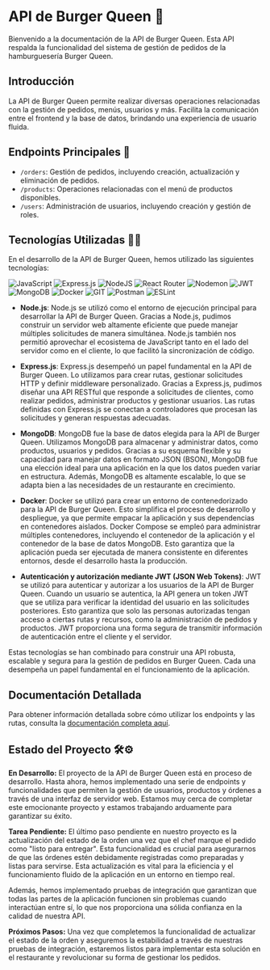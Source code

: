 # API de Burger Queen 🍔

Bienvenido a la documentación de la API de Burger Queen. Esta API respalda la funcionalidad del sistema de gestión de pedidos de la hamburguesería Burger Queen.

## Introducción 

La API de Burger Queen permite realizar diversas operaciones relacionadas con la gestión de pedidos, menús, usuarios y más. Facilita la comunicación entre el frontend y la base de datos, brindando una experiencia de usuario fluida.

## Endpoints Principales 🎯

- `/orders`: Gestión de pedidos, incluyendo creación, actualización y eliminación de pedidos.
- `/products`: Operaciones relacionadas con el menú de productos disponibles.
- `/users`: Administración de usuarios, incluyendo creación y gestión de roles.

## Tecnologías Utilizadas 👩‍💻

En el desarrollo de la API de Burger Queen, hemos utilizado las siguientes tecnologías:

 ![JavaScript](https://img.shields.io/badge/javascript-%23323330.svg?style=plastic&logo=javascript&logoColor=%23F7DF1E)  ![Express.js](https://img.shields.io/badge/express.js-%23404d59.svg?style=plastic&logo=express&logoColor=%2361DAFB) ![NodeJS](https://img.shields.io/badge/node.js-6DA55F?style=plastic&logo=node.js&logoColor=white) ![React Router](https://img.shields.io/badge/React_Router-CA4245?style=plastic&logo=react-router&logoColor=white)  ![Nodemon](https://img.shields.io/badge/NODEMON-%23323330.svg?style=plastic&logo=nodemon&logoColor=%BBDEAD) ![JWT](https://img.shields.io/badge/JWT-black?style=plastic&logo=JSON%20web%20tokens)  ![MongoDB](https://img.shields.io/badge/MongoDB-%234ea94b.svg?style=plastic&logo=mongodb&logoColor=white)  ![Docker](https://img.shields.io/badge/docker-%230db7ed.svg?style=plastic&logo=docker&logoColor=white) ![GIT](https://img.shields.io/badge/Git-fc6d26?style=plastic&logo=git&logoColor=white) ![Postman](https://img.shields.io/badge/Postman-FF6C37?style=plastic&logo=postman&logoColor=white) ![ESLint](https://img.shields.io/badge/ESLint-4B3263?style=plastic&logo=eslint&logoColor=white)



- **Node.js**:
  Node.js se utilizó como el entorno de ejecución principal para desarrollar la API de Burger Queen. Gracias a Node.js, pudimos construir un servidor web altamente eficiente que puede manejar múltiples solicitudes de manera simultánea. Node.js también nos permitió aprovechar el ecosistema de JavaScript tanto en el lado del servidor como en el cliente, lo que facilitó la sincronización de código.

- **Express.js**:
  Express.js desempeñó un papel fundamental en la API de Burger Queen. Lo utilizamos para crear rutas, gestionar solicitudes HTTP y definir middleware personalizado. Gracias a Express.js, pudimos diseñar una API RESTful que responde a solicitudes de clientes, como realizar pedidos, administrar productos y gestionar usuarios. Las rutas definidas con Express.js se conectan a controladores que procesan las solicitudes y generan respuestas adecuadas.

- **MongoDB**:
  MongoDB fue la base de datos elegida para la API de Burger Queen. Utilizamos MongoDB para almacenar y administrar datos, como productos, usuarios y pedidos. Gracias a su esquema flexible y su capacidad para manejar datos en formato JSON (BSON), MongoDB fue una elección ideal para una aplicación en la que los datos pueden variar en estructura. Además, MongoDB es altamente escalable, lo que se adapta bien a las necesidades de un restaurante en crecimiento.

- **Docker**:
  Docker se utilizó para crear un entorno de contenedorizado para la API de Burger Queen. Esto simplifica el proceso de desarrollo y despliegue, ya que permite empacar la aplicación y sus dependencias en contenedores aislados. Docker Compose se empleó para administrar múltiples contenedores, incluyendo el contenedor de la aplicación y el contenedor de la base de datos MongoDB. Esto garantiza que la aplicación pueda ser ejecutada de manera consistente en diferentes entornos, desde el desarrollo hasta la producción.

- **Autenticación y autorización mediante JWT (JSON Web Tokens)**:
  JWT se utilizó para autenticar y autorizar a los usuarios de la API de Burger Queen. Cuando un usuario se autentica, la API genera un token JWT que se utiliza para verificar la identidad del usuario en las solicitudes posteriores. Esto garantiza que solo las personas autorizadas tengan acceso a ciertas rutas y recursos, como la administración de pedidos y productos. JWT proporciona una forma segura de transmitir información de autenticación entre el cliente y el servidor.

Estas tecnologías se han combinado para construir una API robusta, escalable y segura para la gestión de pedidos en Burger Queen. Cada una desempeña un papel fundamental en el funcionamiento de la aplicación.

## Documentación Detallada

Para obtener información detallada sobre cómo utilizar los endpoints y las rutas, consulta la [documentación completa aquí](https://app.swaggerhub.com/apis-docs/ssinuco/BurgerQueenAPI/2.0.0).

## Estado del Proyecto 🛠️⚙️

**En Desarrollo:** El proyecto de la API de Burger Queen está en proceso de desarrollo. Hasta ahora, hemos implementado una serie de endpoints y funcionalidades que permiten la gestión de usuarios, productos y órdenes a través de una interfaz de servidor web. Estamos muy cerca de completar este emocionante proyecto y estamos trabajando arduamente para garantizar su éxito.

**Tarea Pendiente:** El último paso pendiente en nuestro proyecto es la actualización del estado de la orden una vez que el chef marque el pedido como "listo para entregar". Esta funcionalidad es crucial para asegurarnos de que las órdenes estén debidamente registradas como preparadas y listas para servirse. Esta actualización es vital para la eficiencia y el funcionamiento fluido de la aplicación en un entorno en tiempo real.

Además, hemos implementado pruebas de integración que garantizan que todas las partes de la aplicación funcionen sin problemas cuando interactúan entre sí, lo que nos proporciona una sólida confianza en la calidad de nuestra API.

**Próximos Pasos:** Una vez que completemos la funcionalidad de actualizar el estado de la orden y aseguremos la estabilidad a través de nuestras pruebas de integración, estaremos listos para implementar esta solución en el restaurante y revolucionar su forma de gestionar los pedidos. 